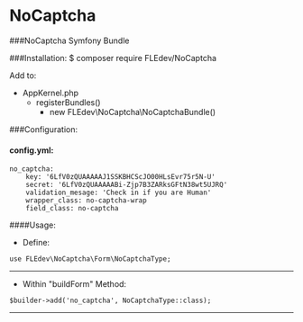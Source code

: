 # NoCaptcha

###NoCaptcha Symfony Bundle

###Installation:
$ composer require FLEdev/NoCaptcha

Add to:
- AppKernel.php
  - registerBundles()
    - new FLEdev\NoCaptcha\NoCaptchaBundle()

###Configuration:

#### config.yml:
``` 
no_captcha:
    key: '6LfV0zQUAAAAAJ1SSKBHCScJO00HLsEvr75r5N-U'
    secret: '6LfV0zQUAAAAABi-Zjp7B3ZARksGFtN38wt5UJRQ'
    validation_mesage: 'Check in if you are Human'
    wrapper_class: no-captcha-wrap
    field_class: no-captcha
```

####Usage:

- Define: 
```
use FLEdev\NoCaptcha\Form\NoCaptchaType;
```
___

- Within "buildForm" Method:

```
$builder->add('no_captcha', NoCaptchaType::class);
```

___
